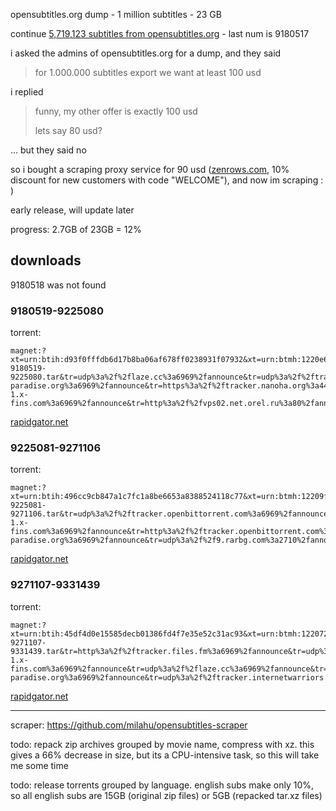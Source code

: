 opensubtitles.org dump - 1 million subtitles - 23 GB



continue [5,719,123 subtitles from opensubtitles.org](https://www.reddit.com/r/DataHoarder/comments/w7sgcz/5719123_subtitles_from_opensubtitlesorg/) - last num is 9180517

i asked the admins of opensubtitles.org for a dump, and they said

> for 1.000.000 subtitles export we want at least 100 usd

i replied

> funny, my other offer is exactly 100 usd
>
> lets say 80 usd?

... but they said no

so i bought a scraping proxy service for 90 usd ([zenrows.com](https://www.zenrows.com/), 10% discount for new customers with code "WELCOME"), and now im scraping : )

early release, will update later

progress: 2.7GB of 23GB = 12%

## downloads

9180518 was not found

### 9180519-9225080

torrent:

```
magnet:?xt=urn:btih:d93f0fffdb6d17b8ba06af678ff0238931f07932&xt=urn:btmh:1220e6d03c737f0780c58a0a6316054e25fda0bf91ff35e048957cb0d34a36056a86&dn=opensubtitles-9180519-9225080.tar&tr=udp%3a%2f%2flaze.cc%3a6969%2fannounce&tr=udp%3a%2f%2ftracker.openbittorrent.com%3a6969%2fannounce&tr=udp%3a%2f%2fpsyco.fr%3a6969%2fannounce&tr=udp%3a%2f%2ftracker.opentrackr.org%3a1337%2fannounce&tr=udp%3a%2f%2fwww.torrent.eu.org%3a451%2fannounce&tr=http%3a%2f%2ftracker.files.fm%3a6969%2fannounce&tr=udp%3a%2f%2f9.rarbg.com%3a2710%2fannounce&tr=udp%3a%2f%2ftracker.leechers-paradise.org%3a6969%2fannounce&tr=https%3a%2f%2ftracker.nanoha.org%3a443%2fannounce&tr=https%3a%2f%2finferno.demonoid.is%2fannounce&tr=udp%3a%2f%2fopentracker.i2p.rocks%3a6969%2fannounce&tr=udp%3a%2f%2fns-1.x-fins.com%3a6969%2fannounce&tr=http%3a%2f%2fvps02.net.orel.ru%3a80%2fannounce&tr=udp%3a%2f%2ftracker.internetwarriors.net%3a1337%2fannounce&tr=udp%3a%2f%2fexplodie.org%3a6969%2fannounce&tr=http%3a%2f%2ftracker.openbittorrent.com%3a80%2fannounce&tr=udp%3a%2f%2fcoppersurfer.tk%3a6969%2fannounce&tr=udp%3a%2f%2ftracker.moeking.me%3a6969%2fannounce&tr=udp%3a%2f%2ftracker.coppersurfer.tk%3a6969%2fannounce&tr=udp%3a%2f%2ftracker.zer0day.to%3a1337%2fannounce
```

[rapidgator.net](https://rapidgator.net/file/6f948bc83f8553ccac40c57e9da741bd/opensubtitles-9180519-9225080.tar.html)

### 9225081-9271106

torrent:

```
magnet:?xt=urn:btih:496cc9cb847a1c7fc1a8be6653a8388524118c77&xt=urn:btmh:12209f84971611ebcd198256755928545855737da1342bd17bbb674b47a5073d35a8&dn=opensubtitles-9225081-9271106.tar&tr=udp%3a%2f%2ftracker.openbittorrent.com%3a6969%2fannounce&tr=udp%3a%2f%2ftracker.zer0day.to%3a1337%2fannounce&tr=udp%3a%2f%2fpsyco.fr%3a6969%2fannounce&tr=udp%3a%2f%2fns-1.x-fins.com%3a6969%2fannounce&tr=http%3a%2f%2ftracker.openbittorrent.com%3a80%2fannounce&tr=udp%3a%2f%2fcoppersurfer.tk%3a6969%2fannounce&tr=udp%3a%2f%2ftracker.moeking.me%3a6969%2fannounce&tr=udp%3a%2f%2ftracker.internetwarriors.net%3a1337%2fannounce&tr=http%3a%2f%2ftracker.files.fm%3a6969%2fannounce&tr=https%3a%2f%2ftracker.nanoha.org%3a443%2fannounce&tr=https%3a%2f%2finferno.demonoid.is%2fannounce&tr=udp%3a%2f%2fwww.torrent.eu.org%3a451%2fannounce&tr=udp%3a%2f%2ftracker.leechers-paradise.org%3a6969%2fannounce&tr=udp%3a%2f%2f9.rarbg.com%3a2710%2fannounce&tr=udp%3a%2f%2fexplodie.org%3a6969%2fannounce&tr=udp%3a%2f%2ftracker.opentrackr.org%3a1337%2fannounce&tr=udp%3a%2f%2ftracker.coppersurfer.tk%3a6969%2fannounce&tr=http%3a%2f%2fvps02.net.orel.ru%3a80%2fannounce&tr=udp%3a%2f%2fopentracker.i2p.rocks%3a6969%2fannounce&tr=udp%3a%2f%2flaze.cc%3a6969%2fannounce
```

[rapidgator.net](https://rapidgator.net/file/d4fb29e06f64a3d446e31bee319664b7/opensubtitles-9225081-9271106.tar.html)

### 9271107-9331439

torrent:

```
magnet:?xt=urn:btih:45df4d0e15585decb01386fd4f7e35e52c31ac93&xt=urn:btmh:1220721772b0e79cb1a516a2cef83ec45f25c1aa841db8f08ee2f9581e0ebff407bb&dn=opensubtitles-9271107-9331439.tar&tr=http%3a%2f%2ftracker.files.fm%3a6969%2fannounce&tr=udp%3a%2f%2fpsyco.fr%3a6969%2fannounce&tr=udp%3a%2f%2ftracker.openbittorrent.com%3a6969%2fannounce&tr=udp%3a%2f%2fexplodie.org%3a6969%2fannounce&tr=udp%3a%2f%2f9.rarbg.com%3a2710%2fannounce&tr=udp%3a%2f%2fns-1.x-fins.com%3a6969%2fannounce&tr=udp%3a%2f%2flaze.cc%3a6969%2fannounce&tr=udp%3a%2f%2ftracker.coppersurfer.tk%3a6969%2fannounce&tr=udp%3a%2f%2fwww.torrent.eu.org%3a451%2fannounce&tr=udp%3a%2f%2ftracker.leechers-paradise.org%3a6969%2fannounce&tr=udp%3a%2f%2ftracker.internetwarriors.net%3a1337%2fannounce&tr=https%3a%2f%2finferno.demonoid.is%2fannounce&tr=udp%3a%2f%2ftracker.zer0day.to%3a1337%2fannounce&tr=udp%3a%2f%2fopentracker.i2p.rocks%3a6969%2fannounce&tr=http%3a%2f%2ftracker.openbittorrent.com%3a80%2fannounce&tr=udp%3a%2f%2ftracker.moeking.me%3a6969%2fannounce&tr=http%3a%2f%2fvps02.net.orel.ru%3a80%2fannounce&tr=udp%3a%2f%2ftracker.opentrackr.org%3a1337%2fannounce&tr=udp%3a%2f%2fcoppersurfer.tk%3a6969%2fannounce&tr=https%3a%2f%2ftracker.nanoha.org%3a443%2fannounce
```

[rapidgator.net](https://rapidgator.net/file/2314899164dd1fb333bd36448e09c12b/opensubtitles-9271107-9331439.tar.html)

---

scraper: https://github.com/milahu/opensubtitles-scraper

todo: repack zip archives grouped by movie name, compress with xz. this gives a 66% decrease in size, but its a CPU-intensive task, so this will take me some time

todo: release torrents grouped by language. english subs make only 10%, so all english subs are 15GB (original zip files) or 5GB (repacked tar.xz files)
